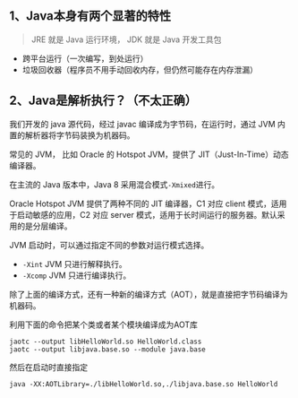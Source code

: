 ## 1、Java本身有两个显著的特性

> JRE 就是 Java 运行环境， JDK 就是 Java 开发工具包

- 跨平台运行（一次编写，到处运行）
- 垃圾回收器（程序员不用手动回收内存，但仍然可能存在内存泄漏）

## 2、Java是解析执行？（不太正确）

我们开发的 java 源代码，经过 javac 编译成为字节码，在运行时，通过 JVM 内置的解析器将字节码装换为机器码。

常见的 JVM， 比如 Oracle 的 Hotspot JVM，提供了 JIT（Just-In-Time）动态编译器。

在主流的 Java 版本中，Java 8 采用混合模式`-Xmixed`进行。

Oracle Hotspot JVM 提供了两种不同的 JIT 编译器，C1 对应 client 模式，适用于启动敏感的应用，C2 对应 server 模式，适用于长时间运行的服务器。默认采用的是分层编译。

JVM 启动时，可以通过指定不同的参数对运行模式选择。

- `-Xint`  JVM 只进行解释执行。
- `-Xcomp` JVM 只进行编译执行。

除了上面的编译方式，还有一种新的编译方式（AOT），就是直接把字节码编译为机器码。

利用下面的命令把某个类或者某个模块编译成为AOT库

``` shell script
jaotc --output libHelloWorld.so HelloWorld.class
jaotc --output libjava.base.so --module java.base
```

然后在启动时直接指定

```shell script
java -XX:AOTLibrary=./libHelloWorld.so,./libjava.base.so HelloWorld
```









